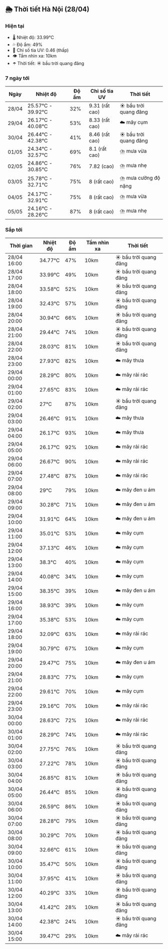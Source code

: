 ## 🌦️ Thời tiết Hà Nội (28/04)

### Hiện tại

- 🌡️ Nhiệt độ: 33.99℃
- 💦 Độ ẩm: 49%
- 🌟 Chỉ số tia UV: 0.46 (thấp)
- 👁️ Tầm nhìn xa: 10km
- ☂️ Thời tiết: ☀️ bầu trời quang đãng

### 7 ngày tới

| Ngày | Nhiệt độ | Độ ẩm | Chỉ số tia UV | Thời tiết |
| --- | --- | --- | --- | --- |
| 28/04 | 25.57℃ - 39.92℃ | 32% | 9.31 (rất cao) | ☀️ bầu trời quang đãng |
| 29/04 | 26.17℃ - 40.08℃ | 53% | 8.33 (rất cao) | ☁️ mây cụm |
| 30/04 | 26.44℃ - 42.38℃ | 41% | 8.46 (rất cao) | ☀️ bầu trời quang đãng |
| 01/05 | 24.34℃ - 32.57℃ | 69% | 8.1 (rất cao) | ⛈️ mưa vừa |
| 02/05 | 24.86℃ - 30.85℃ | 76% | 7.82 (cao) | ⛈️ mưa nhẹ |
| 03/05 | 25.78℃ - 32.71℃ | 75% | 8 (rất cao) | ⛈️ mưa cường độ nặng |
| 04/05 | 24.17℃ - 32.91℃ | 75% | 8 (rất cao) | ⛈️ mưa vừa |
| 05/05 | 24.16℃ - 28.26℃ | 87% | 8 (rất cao) | ⛈️ mưa nhẹ |

### Sắp tới

| Thời gian | Nhiệt độ | Độ ẩm | Tầm nhìn xa | Thời tiết |
| --- | --- | --- | --- | --- |
| 28/04 16:00 | 34.77℃ | 47% | 10km | ☀️ bầu trời quang đãng |
| 28/04 17:00 | 33.99℃ | 49% | 10km | ☀️ bầu trời quang đãng |
| 28/04 18:00 | 33.58℃ | 52% | 10km | ☀️ bầu trời quang đãng |
| 28/04 19:00 | 32.43℃ | 57% | 10km | ☀️ bầu trời quang đãng |
| 28/04 20:00 | 30.94℃ | 66% | 10km | ☀️ bầu trời quang đãng |
| 28/04 21:00 | 29.44℃ | 74% | 10km | ☀️ bầu trời quang đãng |
| 28/04 22:00 | 28.03℃ | 81% | 10km | ☀️ bầu trời quang đãng |
| 28/04 23:00 | 27.93℃ | 82% | 10km | ☁️ mây thưa |
| 29/04 00:00 | 28.29℃ | 80% | 10km | ☁️ mây rải rác |
| 29/04 01:00 | 27.65℃ | 83% | 10km | ☁️ mây rải rác |
| 29/04 02:00 | 27℃ | 87% | 10km | ☀️ bầu trời quang đãng |
| 29/04 03:00 | 26.46℃ | 91% | 10km | ☁️ mây thưa |
| 29/04 04:00 | 26.17℃ | 93% | 10km | ☁️ mây thưa |
| 29/04 05:00 | 26.17℃ | 92% | 10km | ☁️ mây rải rác |
| 29/04 06:00 | 26.67℃ | 90% | 10km | ☁️ mây rải rác |
| 29/04 07:00 | 27.48℃ | 87% | 10km | ☁️ mây rải rác |
| 29/04 08:00 | 29℃ | 79% | 10km | ☁️ mây đen u ám |
| 29/04 09:00 | 30.28℃ | 71% | 10km | ☁️ mây đen u ám |
| 29/04 10:00 | 31.91℃ | 64% | 10km | ☁️ mây đen u ám |
| 29/04 11:00 | 35.01℃ | 53% | 10km | ☁️ mây cụm |
| 29/04 12:00 | 37.13℃ | 46% | 10km | ☁️ mây cụm |
| 29/04 13:00 | 38.3℃ | 40% | 10km | ☁️ mây cụm |
| 29/04 14:00 | 40.08℃ | 34% | 10km | ☁️ mây cụm |
| 29/04 15:00 | 38.35℃ | 39% | 10km | ☁️ mây đen u ám |
| 29/04 16:00 | 38.93℃ | 39% | 10km | ☁️ mây cụm |
| 29/04 17:00 | 35.38℃ | 53% | 10km | ☁️ mây cụm |
| 29/04 18:00 | 32.09℃ | 63% | 10km | ☁️ mây rải rác |
| 29/04 19:00 | 30.79℃ | 67% | 10km | ☁️ mây cụm |
| 29/04 20:00 | 29.47℃ | 75% | 10km | ☁️ mây đen u ám |
| 29/04 21:00 | 28.83℃ | 77% | 10km | ☁️ mây cụm |
| 29/04 22:00 | 29.61℃ | 70% | 10km | ☁️ mây cụm |
| 29/04 23:00 | 29.16℃ | 70% | 10km | ☁️ mây rải rác |
| 30/04 00:00 | 28.63℃ | 72% | 10km | ☁️ mây rải rác |
| 30/04 01:00 | 28.29℃ | 74% | 10km | ☁️ mây rải rác |
| 30/04 02:00 | 27.75℃ | 76% | 10km | ☀️ bầu trời quang đãng |
| 30/04 03:00 | 27.22℃ | 78% | 10km | ☀️ bầu trời quang đãng |
| 30/04 04:00 | 26.85℃ | 81% | 10km | ☀️ bầu trời quang đãng |
| 30/04 05:00 | 26.44℃ | 85% | 10km | ☀️ bầu trời quang đãng |
| 30/04 06:00 | 26.59℃ | 86% | 10km | ☀️ bầu trời quang đãng |
| 30/04 07:00 | 28.28℃ | 79% | 10km | ☀️ bầu trời quang đãng |
| 30/04 08:00 | 30.29℃ | 70% | 10km | ☀️ bầu trời quang đãng |
| 30/04 09:00 | 32.66℃ | 61% | 10km | ☀️ bầu trời quang đãng |
| 30/04 10:00 | 35.47℃ | 50% | 10km | ☀️ bầu trời quang đãng |
| 30/04 11:00 | 37.95℃ | 41% | 10km | ☀️ bầu trời quang đãng |
| 30/04 12:00 | 40.29℃ | 33% | 10km | ☀️ bầu trời quang đãng |
| 30/04 13:00 | 41.42℃ | 28% | 10km | ☀️ bầu trời quang đãng |
| 30/04 14:00 | 42.38℃ | 24% | 10km | ☀️ bầu trời quang đãng |
| 30/04 15:00 | 39.47℃ | 29% | 10km | ☁️ mây rải rác |
